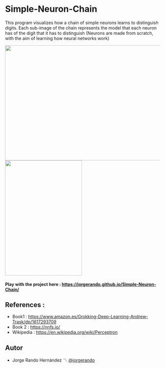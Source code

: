 # Simple-Neuron-Chain

This program visualizes how a chain of simple neurons learns to distinguish digits. Each sub-image of the chain represents the model that each neuron has of the digit that it has to distinguish (Neurons are made from scratch, with the aim of learning how neural networks work)

 <img src="https://user-images.githubusercontent.com/69701088/185766453-a5908804-37a7-4431-8e87-2f384a8c7f51.gif" width="600" height="375"/><img src="https://user-images.githubusercontent.com/69701088/185767606-1c376a93-3458-42b8-86ad-b6e62dcf1ad8.PNG" width="250" height="375"/>

#### Play with the project here : https://jorgerando.github.io/Simple-Neuron-Chain/

## References :
- Book1 :  https://www.amazon.es/Grokking-Deep-Learning-Andrew-Trask/dp/1617293709
- Book 2 : https://nnfs.io/
- Wikipedia : https://en.wikipedia.org/wiki/Perceptron

## Autor
* Jorge Rando Hernández :part_alternation_mark: [@jorgerando](https://github.com/jorgerando)
